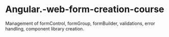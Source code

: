 # Angular.-web-form-creation-course
Management of formControl, formGroup, formBuilder, validations, error handling, component library creation.
